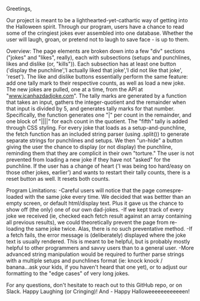 Greetings, 

Our project is meant to be a lighthearted-yet-cathartic way of getting into the Halloween spirit. Through our program, users have a chance to read some of the cringiest jokes ever assembled into one database. Whether the user will laugh, groan, or pretend not to laugh to save face - is up to them.

Overview:
The page elements are broken down into a few "div" sections ("jokes" and "likes", really), each with subsections (setups and punchlines, likes and dislike (or, "kills")). Each subsection has at least one button ('display the punchline','I actually liked that joke','I did not like that joke', 'reset'). 
The like and dislike buttons essentially perform the same feature: add one tally mark to their respective counts, as well as load a new joke. The new jokes are pulled, one at a time, from the API at "www.icanhazdadjoke.com". The tally marks are generated by a function that takes an input, gathers the integer-quotient and the remainder when that input is divided by 5, and generates tally marks for that number. Specifically, the function generates one "|" per count in the remainder, and one block of "||||" for each count in the quotient. The "fifth" tally is added through CSS styling.
For every joke that loads as a setup-and-punchline, the fetch function has an included string parser (using .split()) to generate separate strings for punchlines and setups. We then "un-hide" a button giving the user the chance to display (or not display) the punchline, reminding them that they are complicit in their own "torture." The user is not prevented from loading a new joke if they have not "asked" for the punchline.
If the user has a change of heart ('I was being too hard/easy on those other jokes, earlier') and wants to restart their tally counts, there is a reset button as well. It resets both counts.

Program Limitations:
-Careful users will notice that the page comespre-loaded with the same joke every time. We decided that was bettter than an empty screen, or default html/display text. Plus it gave us the chance to show off (the only) one of our own dad-jokes.
-If we kept track of every joke we received (ie, checked each fetch result against an array containing all previous results), we could theoretically prevent the page from re-loading the same joke twice. Alas, there is no such preventative method.
-If a fetch fails, the error message is (deliberately) displayed where the joke text is usually rendered. This is meant to be helpful, but is probably mostly helpful to other programmers and savvy users than to a general user.
-More advanced string manipulation would be required to further parse strings with a multiple setups and punchlines format (ie: knock knock / banana...ask your kids, if you haven't heard that one yet), or to adjust our formatting to the "edge cases" of very long jokes.

For any questions, don't hesitate to reach out to this GitHub repo, or on Slack. Happy Laughing (or Cringing)! And - Happy Halloweeeeeeeeeeeen!